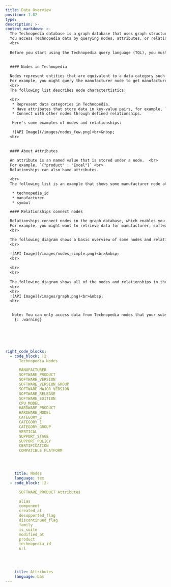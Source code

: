 ```yaml
---
title: Data Overview
position: 1.02
type:
description: >-  
content_markdown: >-
  The Technopedia database is a graph database that uses graph structures for semantic queries with nodes, relationships, and attributes.
  You access Technopedia data by querying nodes, attributes, or relationships in the Technopedia graph.<br>
  <br>
  
  Before you start using the Technopedia query language (TQL), you must be familiar with nodes, attributes, and relationships in the Technopedia graph database.
  

  #### Nodes in Technopedia
  
  Nodes represent entities that are equivalent to a data category such as hardware or software, and they are the main entity that you target when you query the Technopedia database. <br>
  For example, you might query the manufacturer node to get manufacturer data, or the software product node to get software product data. <br>
  <br>
  The following list describes node charactertistics:

  <br> 
   * Represent data categories in Technopedia.
   * Have attributes that store data in key-value pairs, for example, `{"edition" : "server"}`.
   * Connect with other nodes through defined relationships.

   Here's some examples of nodes and relationships:

   ![API Image](/images/nodes_few.png)<br>&nbsp;
  <br>
   
  
  #### About Attributes 
  
  An attribute is an named value that is stored under a node.  <br>
  For example, `{"product" : "Excel"}` <br> 
  Relationships can also have attributes.

  <br>
  The following list is an example that shows some manufacturer node attibutes: <br>

   * technopedia_id
   * manufacturer
   * symbol

  #### Relationships connect nodes  

  Relationships connect nodes in the graph database, which enables you to include multiple nodes in one query by adding a node-to-node relationship. <br>
  For example, you might want to retrieve data for manufacturer, software edtion, and software product by making one query.
  <br>

  The following diagram shows a basic overview of some nodes and relationships in Technopedia:
  <br>

  ![API Image](/images/nodes_simple.png)<br>&nbsp;
  <br>
    
  <br>
  <br>
  
  The following diagram shows all of the nodes and relationships in the Technopedia database. <br>
  <br>
  <br>
  ![API Image](/images/graph.png)<br>&nbsp;
  <br>

  
   Note: You can only access data from Technopedia nodes that your subscription allows.
    {: .warning} 

  




right_code_blocks:
  - code_block: |2
      Technopedia Nodes

      MANUFACTURER
      SOFTWARE_PRODUCT
      SOFTWARE_VERSION
      SOFTWARE_VERSION_GROUP
      SOFTWARE_MAJOR_VERSION
      SOFTWARE_RELEASE
      SOFTWARE_EDITION
      CPU_MODEL
      HARDWARE_PRODUCT
      HARDWARE_MODEL
      CATEGORY_2
      CATEGORY_1
      CATEGORY_GROUP
      VERTICAL
      SUPPORT_STAGE
      SUPPORT_POLICY
      CERTIFICATION
      COMPATIBLE PLATFORM



           
    title: Nodes
    language: tex
  - code_block: |2-

      SOFTWARE_PRODUCT Attributes

      alias
      component
      created_at
      desupported_flag
      discontinued_flag
      family
      is_suite
      modified_at
      product
      technopedia_id
      url

      

           
    title: Attributes
    language: bas
---
```


